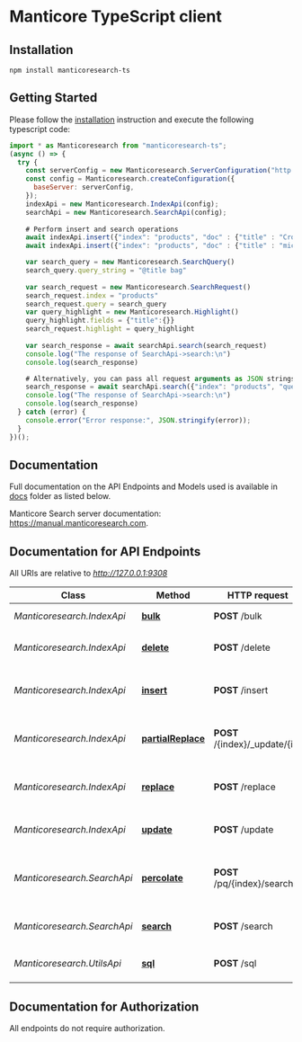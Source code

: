 # Manticore TypeScript client



## Installation

```shell
npm install manticoresearch-ts 
```

## Getting Started

Please follow the [installation](#installation) instruction and execute the following typescript code:

```javascript
import * as Manticoresearch from "manticoresearch-ts";
(async () => {
  try {
    const serverConfig = new Manticoresearch.ServerConfiguration("http://localhost:9308", {})
    const config = Manticoresearch.createConfiguration({
      baseServer: serverConfig,
    });
    indexApi = new Manticoresearch.IndexApi(config);
    searchApi = new Manticoresearch.SearchApi(config);
  
    # Perform insert and search operations
    await indexApi.insert({"index": "products", "doc" : {"title" : "Crossbody Bag with Tassel", "price" : 19.85}});
    await indexApi.insert({"index": "products", "doc" : {"title" : "microfiber sheet set", "price" : 19.99}});

    var search_query = new Manticoresearch.SearchQuery()
    search_query.query_string = "@title bag"
      
    var search_request = new Manticoresearch.SearchRequest()
    search_request.index = "products"
    search_request.query = search_query
    var query_highlight = new Manticoresearch.Highlight()
    query_highlight.fields = {"title":{}}
    search_request.highlight = query_highlight
  
    var search_response = await searchApi.search(search_request)
    console.log("The response of SearchApi->search:\n")    
    console.log(search_response)

    # Alternatively, you can pass all request arguments as JSON strings
    search_response = await searchApi.search({"index": "products", "query": {"query_string": "@title bag"}, "highlight": {"fields": ["title"]}});
    console.log("The response of SearchApi->search:\n")    
    console.log(search_response)
  } catch (error) {
    console.error("Error response:", JSON.stringify(error));
  }
})();
```

## Documentation

Full documentation on the API Endpoints and Models used is available in [docs](https://github.com/manticoresoftware/manticoresearch-typescript/tree/6.0.0/docs) folder as listed below.

Manticore Search server documentation: https://manual.manticoresearch.com.

## Documentation for API Endpoints

All URIs are relative to *http://127.0.0.1:9308*

Class | Method | HTTP request | Description
------------ | ------------- | ------------- | -------------
_Manticoresearch.IndexApi_ | [**bulk**](docs/IndexApi.md#bulk) | **POST** /bulk | Bulk index operations
_Manticoresearch.IndexApi_ | [**delete**](docs/IndexApi.md#delete) | **POST** /delete | Delete a document in an index
_Manticoresearch.IndexApi_ | [**insert**](docs/IndexApi.md#insert) | **POST** /insert | Create a new document in an index
_Manticoresearch.IndexApi_ | [**partialReplace**](docs/IndexApi.md#partialReplace) | **POST** /{index}/_update/{id} | Partially replaces a document in an index
_Manticoresearch.IndexApi_ | [**replace**](docs/IndexApi.md#replace) | **POST** /replace | Replace new document in an index
_Manticoresearch.IndexApi_ | [**update**](docs/IndexApi.md#update) | **POST** /update | Update a document in an index
_Manticoresearch.SearchApi_ | [**percolate**](docs/SearchApi.md#percolate) | **POST** /pq/{index}/search | Perform reverse search on a percolate index
_Manticoresearch.SearchApi_ | [**search**](docs/SearchApi.md#search) | **POST** /search | Performs a search on an index
_Manticoresearch.UtilsApi_ | [**sql**](docs/UtilsApi.md#sql) | **POST** /sql | Perform SQL requests


## Documentation for Authorization

All endpoints do not require authorization.
